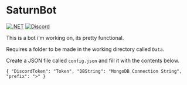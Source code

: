 # SaturnBot
[![.NET](https://github.com/emillly-b/SaturnBot/actions/workflows/dotnet.yml/badge.svg)](https://github.com/emillly-b/SaturnBot/actions/workflows/dotnet.yml)
[![Discord](https://img.shields.io/discord/591914197219016707.svg?label=&logo=discord&logoColor=ffffff&color=7389D8&labelColor=6A7EC2)](https://discord.gg/GXHQBM2ZH4)


This is a bot i'm working on, its pretty functional.

Requires a folder to be made in the working directory called `Data`.

Create a JSON file called `config.json` and fill it with the contents below.

`
{
  "DiscordToken": "Token",
  "DBString": "MongoDB Connection String",
  "prefix": ">"
}
`